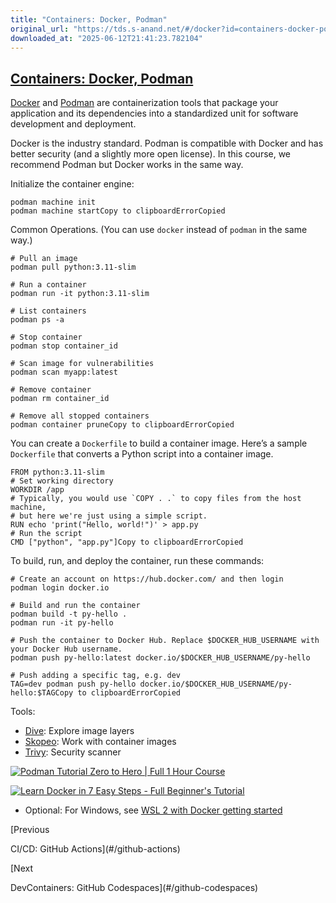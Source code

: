 ```yaml
---
title: "Containers: Docker, Podman"
original_url: "https://tds.s-anand.net/#/docker?id=containers-docker-podman"
downloaded_at: "2025-06-12T21:41:23.782104"
---
```


[Containers: Docker, Podman](#/docker?id=containers-docker-podman)
------------------------------------------------------------------

[Docker](https://www.docker.com/) and [Podman](https://podman.io/) are containerization tools that package your application and its dependencies into a standardized unit for software development and deployment.

Docker is the industry standard. Podman is compatible with Docker and has better security (and a slightly more open license). In this course, we recommend Podman but Docker works in the same way.

Initialize the container engine:

```
podman machine init
podman machine startCopy to clipboardErrorCopied
```

Common Operations. (You can use `docker` instead of `podman` in the same way.)

```
# Pull an image
podman pull python:3.11-slim

# Run a container
podman run -it python:3.11-slim

# List containers
podman ps -a

# Stop container
podman stop container_id

# Scan image for vulnerabilities
podman scan myapp:latest

# Remove container
podman rm container_id

# Remove all stopped containers
podman container pruneCopy to clipboardErrorCopied
```

You can create a `Dockerfile` to build a container image. Here’s a sample `Dockerfile` that converts a Python script into a container image.

```
FROM python:3.11-slim
# Set working directory
WORKDIR /app
# Typically, you would use `COPY . .` to copy files from the host machine,
# but here we're just using a simple script.
RUN echo 'print("Hello, world!")' > app.py
# Run the script
CMD ["python", "app.py"]Copy to clipboardErrorCopied
```

To build, run, and deploy the container, run these commands:

```
# Create an account on https://hub.docker.com/ and then login
podman login docker.io

# Build and run the container
podman build -t py-hello .
podman run -it py-hello

# Push the container to Docker Hub. Replace $DOCKER_HUB_USERNAME with your Docker Hub username.
podman push py-hello:latest docker.io/$DOCKER_HUB_USERNAME/py-hello

# Push adding a specific tag, e.g. dev
TAG=dev podman push py-hello docker.io/$DOCKER_HUB_USERNAME/py-hello:$TAGCopy to clipboardErrorCopied
```

Tools:

* [Dive](https://github.com/wagoodman/dive): Explore image layers
* [Skopeo](https://github.com/containers/skopeo): Work with container images
* [Trivy](https://github.com/aquasecurity/trivy): Security scanner

[![Podman Tutorial Zero to Hero | Full 1 Hour Course](https://i.ytimg.com/vi_webp/YXfA5O5Mr18/sddefault.webp)](https://youtu.be/YXfA5O5Mr18)

[![Learn Docker in 7 Easy Steps - Full Beginner's Tutorial](https://i.ytimg.com/vi_webp/gAkwW2tuIqE/sddefault.webp)](https://youtu.be/gAkwW2tuIqE)

* Optional: For Windows, see [WSL 2 with Docker getting started](https://youtu.be/5RQbdMn04Oc)

[Previous

CI/CD: GitHub Actions](#/github-actions)

[Next

DevContainers: GitHub Codespaces](#/github-codespaces)